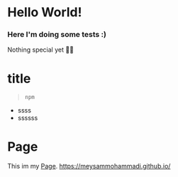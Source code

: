 # Hello World!
### Here I'm doing some tests :)
Nothing special yet 👨‍🎓

# title
> `npm `


 * ssss
 * ssssss

# Page
This im my [Page]([https://meysammohammadi.github.io/).
https://meysammohammadi.github.io/
